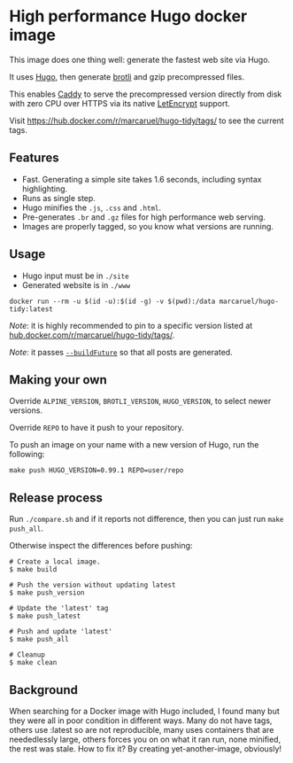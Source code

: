 # High performance Hugo docker image

This image does one thing well: generate the fastest web site via Hugo.

It uses [Hugo](https://gohugo.io/), then generate
[brotli](https://github.com/google/brotli/) and gzip precompressed files.

This enables [Caddy](https://caddyserver.com/) to serve the precompressed
version directly from disk with zero CPU over HTTPS via its native
[LetEncrypt](https://letsencrypt.org/) support.

Visit https://hub.docker.com/r/marcaruel/hugo-tidy/tags/ to see the current
tags.


## Features

- Fast. Generating a simple site takes 1.6 seconds, including syntax
  highlighting.
- Runs as single step.
- Hugo minifies the `.js`, `.css` and `.html`.
- Pre-generates `.br` and `.gz` files for high performance web serving.
- Images are properly tagged, so you know what versions are running.


## Usage

- Hugo input must be in `./site`
- Generated website is in `./www`

```shell
docker run --rm -u $(id -u):$(id -g) -v $(pwd):/data marcaruel/hugo-tidy:latest
```

*Note*: it is highly recommended to pin to a specific version listed at
[hub.docker.com/r/marcaruel/hugo-tidy/tags/](https://hub.docker.com/r/marcaruel/hugo-tidy/tags/).


*Note*: it passes [`--buildFuture`](https://gohugo.io/getting-started/usage/) so
that all posts are generated.


## Making your own

Override `ALPINE_VERSION`, `BROTLI_VERSION`, `HUGO_VERSION`, to select newer
versions.

Override `REPO` to have it push to your repository.

To push an image on your name with a new version of Hugo, run the following:
```
make push HUGO_VERSION=0.99.1 REPO=user/repo
```


## Release process

Run `./compare.sh` and if it reports not difference, then you can just run `make
push_all`.

Otherwise inspect the differences before pushing:

```shell
# Create a local image.
$ make build

# Push the version without updating latest
$ make push_version

# Update the 'latest' tag
$ make push_latest

# Push and update 'latest'
$ make push_all

# Cleanup
$ make clean
```

## Background

When searching for a Docker image with Hugo included, I found many but they were
all in poor condition in different ways. Many do not have tags, others use
:latest so are not reproducible, many uses containers that are neededlessly
large, others forces you on on what it ran run, none minified, the rest was
stale.  How to fix it? By creating yet-another-image, obviously!
